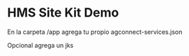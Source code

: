 # HMS Site Kit Demo

En la carpeta /app agrega tu propio agconnect-services.json 

Opcional agrega un jks
